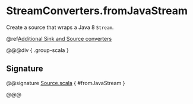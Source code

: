 # StreamConverters.fromJavaStream

Create a source that wraps a Java 8 `Stream`.

@ref[Additional Sink and Source converters](../index.md#additional-sink-and-source-converters)

@@@div { .group-scala }

## Signature

@@signature [Source.scala](/akka-stream/src/main/scala/akka/stream/scaladsl/StreamConverters.scala) { #fromJavaStream }

@@@

